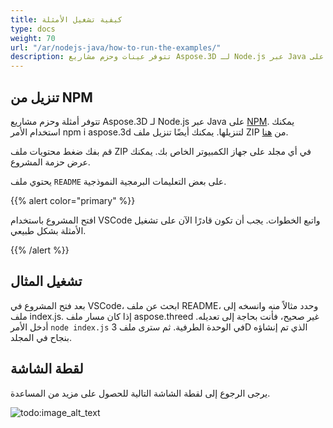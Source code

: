 ```yaml
---
title: كيفية تشغيل الأمثلة
type: docs
weight: 70
url: "/ar/nodejs-java/how-to-run-the-examples/"
description: تتوفر عينات وحزم مشاريع Aspose.3D لـ Node.js عبر Java للتنزيل على NPM.
---
```


## **تنزيل من NPM**
تتوفر أمثلة وحزم مشاريع Aspose.3D لـ Node.js عبر Java على [NPM](https://www.npmjs.com/package/aspose.3d). يمكنك استخدام الأمر npm i aspose.3d لتنزيلها. يمكنك أيضًا تنزيل ملف ZIP من [هنا](https://releases.aspose.com/3d/nodejs-java/).

قم بفك ضغط محتويات ملف ZIP في أي مجلد على جهاز الكمبيوتر الخاص بك. يمكنك عرض حزمة المشروع.

يحتوي ملف `README` على بعض التعليمات البرمجية النموذجية.

{{% alert color="primary" %}} 

افتح المشروع باستخدام VSCode واتبع الخطوات. يجب أن تكون قادرًا الآن على تشغيل الأمثلة بشكل طبيعي.

{{% /alert %}} 
## **تشغيل المثال**
بعد فتح المشروع في VSCode، ابحث عن ملف README، وحدد مثالاً منه وانسخه إلى ملف index.js. إذا كان مسار ملف aspose.threed غير صحيح، فأنت بحاجة إلى تعديله. أدخل الأمر `node index.js` في الوحدة الطرفية. ثم سترى ملف 3D الذي تم إنشاؤه بنجاح في المجلد.

## **لقطة الشاشة**
يرجى الرجوع إلى لقطة الشاشة التالية للحصول على مزيد من المساعدة.

![todo:image_alt_text](how-to-run-the-examples_1.png)